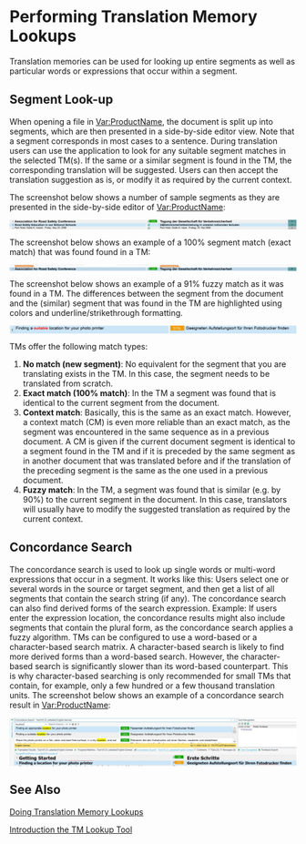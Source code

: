 Performing Translation Memory Lookups
=====
Translation memories can be used for looking up entire segments as well as particular words or expressions that occur within a segment.

Segment Look-up
----
When opening a file in <Var:ProductName>, the document is split up into segments, which are then presented in a side-by-side editor view. Note that a segment corresponds in most cases to a sentence. During translation users can use the application to look for any suitable segment matches in the selected TM(s). If the same or a similar segment is found in the TM, the corresponding translation will be suggested. Users can then accept the translation suggestion as is, or modify it as required by the current context.

The screenshot below shows a number of sample segments as they are presented in the side-by-side editor of <Var:ProductName>:

<img style="display:block; " src="images/SideBySide.jpg"/>

The screenshot below shows an example of a 100% segment match (exact match) that was found found in a TM:

<img style="display:block; " src="images/ExactMatch.jpg"/>

The screenshot below shows an example of a 91% fuzzy match as it was found in a TM. The differences between the segment from the document and the (similar) segment that was found in the TM are highlighted using colors and underline/strikethrough formatting.

<img style="display:block; " src="images/FuzzyMatch.jpg"/>

TMs offer the following match types:

1. **No match (new segment)**: No equivalent for the segment that you are translating exists in the TM. In this case, the segment needs to be translated from scratch.
2. **Exact match (100% match)**: In the TM a segment was found that is identical to the current segment from the document.
3. **Context match**: Basically, this is the same as an exact match. However, a context match (CM) is even more reliable than an exact match, as the segment was encountered in the same sequence as in a previous document. A CM is given if the current document segment is identical to a segment found in the TM and if it is preceded by the same segment as in another document that was translated before and if the translation of the preceding segment is the same as the one used in a previous document.
4. **Fuzzy match**: In the TM, a segment was found that is similar (e.g. by 90%) to the current segment in the document. In this case, translators will usually have to modify the suggested translation as required by the current context.

Concordance Search
-----
The concordance search is used to look up single words or multi-word expressions that occur in a segment. It works like this: Users select one or several words in the source or target segment, and then get a list of all segments that contain the search string (if any). The concordance search can also find derived forms of the search expression. Example: If users enter the expression location, the concordance results might also include segments that contain the plural form, as the concordance search applies a fuzzy algorithm. TMs can be configured to use a word-based or a character-based search matrix. A character-based search is likely to find more derived forms than a word-based search. However, the character-based search is significantly slower than its word-based counterpart. This is why character-based searching is only recommended for small TMs that contain, for example, only a few hundred or a few thousand translation units. The screenshot below shows an example of a concordance search result in <Var:ProductName>:

<img style="display:block; " src="images/ConcordanceResult.jpg"/>

See Also
-----
[Doing Translation Memory Lookups]()

[Introduction the TM Lookup Tool](introduction_to_the_tm_lookup_tool.md)